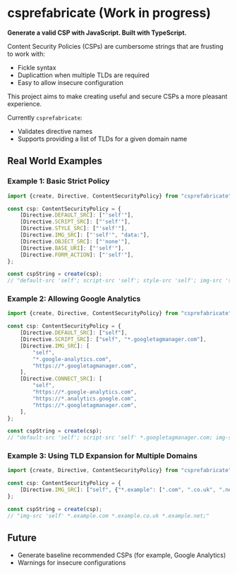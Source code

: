 # csprefabricate (Work in progress)

**Generate a valid CSP with JavaScript. Built with TypeScript.**

Content Security Policies (CSPs) are cumbersome strings that are frusting to work with:

- Fickle syntax
- Duplicattion when multiple TLDs are required
- Easy to allow insecure configuration

This project aims to make creating useful and secure CSPs a more pleasant experience.

Currently `csprefabricate`:

- Validates directive names
- Supports providing a list of TLDs for a given domain name

## Real World Examples

### Example 1: Basic Strict Policy

```typescript
import {create, Directive, ContentSecurityPolicy} from "csprefabricate";

const csp: ContentSecurityPolicy = {
    [Directive.DEFAULT_SRC]: ["'self'"],
    [Directive.SCRIPT_SRC]: ["'self'"],
    [Directive.STYLE_SRC]: ["'self'"],
    [Directive.IMG_SRC]: ["'self'", "data:"],
    [Directive.OBJECT_SRC]: ["'none'"],
    [Directive.BASE_URI]: ["'self'"],
    [Directive.FORM_ACTION]: ["'self'"],
};

const cspString = create(csp);
// "default-src 'self'; script-src 'self'; style-src 'self'; img-src 'self' data:; object-src 'none'; base-uri 'self'; form-action 'self';"
```

### Example 2: Allowing Google Analytics

```typescript
import {create, Directive, ContentSecurityPolicy} from "csprefabricate";

const csp: ContentSecurityPolicy = {
    [Directive.DEFAULT_SRC]: ["self"],
    [Directive.SCRIPT_SRC]: ["self", "*.googletagmanager.com"],
    [Directive.IMG_SRC]: [
        "self",
        "*.google-analytics.com",
        "https://*.googletagmanager.com",
    ],
    [Directive.CONNECT_SRC]: [
        "self",
        "https://*.google-analytics.com",
        "https://*.analytics.google.com",
        "https://*.googletagmanager.com",
    ],
};

const cspString = create(csp);
// "default-src 'self'; script-src 'self' *.googletagmanager.com; img-src 'self' *.google-analytics.com https://*.googletagmanager.com; connect-src 'self' https://*.google-analytics.com https://*.analytics.google.com https://*.googletagmanager.com;"
```

### Example 3: Using TLD Expansion for Multiple Domains

```typescript
import {create, Directive, ContentSecurityPolicy} from "csprefabricate";

const csp: ContentSecurityPolicy = {
    [Directive.IMG_SRC]: ["self", {"*.example": [".com", ".co.uk", ".net"]}],
};

const cspString = create(csp);
// "img-src 'self' *.example.com *.example.co.uk *.example.net;"
```

## Future

- Generate baseline recommended CSPs (for example, Google Analytics)
- Warnings for insecure configurations
